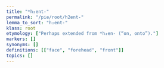 ```yaml
---
title: "*h₂ent-"
permalink: "/pie/root/h2ent-"
lemma_to_sort: "h₂ent-"
klass: root
etymology: ["Perhaps extended from *h₂en- (“on, onto”)."]
markers: []
synonyms: []
definitions: [["face", "forehead", "front"]]
topics: []
---
```

